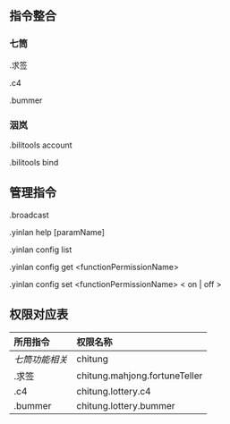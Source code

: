 
## 指令整合

### 七筒

.求签

.c4

.bummer

### 洇岚

.bilitools account

.bilitools bind

## 管理指令

.broadcast

.yinlan help \[paramName\]

.yinlan config list

.yinlan config get \<functionPermissionName\>

.yinlan config set \<functionPermissionName\> < on | off >

## 权限对应表

所用指令 | 权限名称
:-- | :--
*七筒功能相关* | chitung
.求签 | chitung.mahjong.fortuneTeller
.c4 | chitung.lottery.c4
.bummer | chitung.lottery.bummer